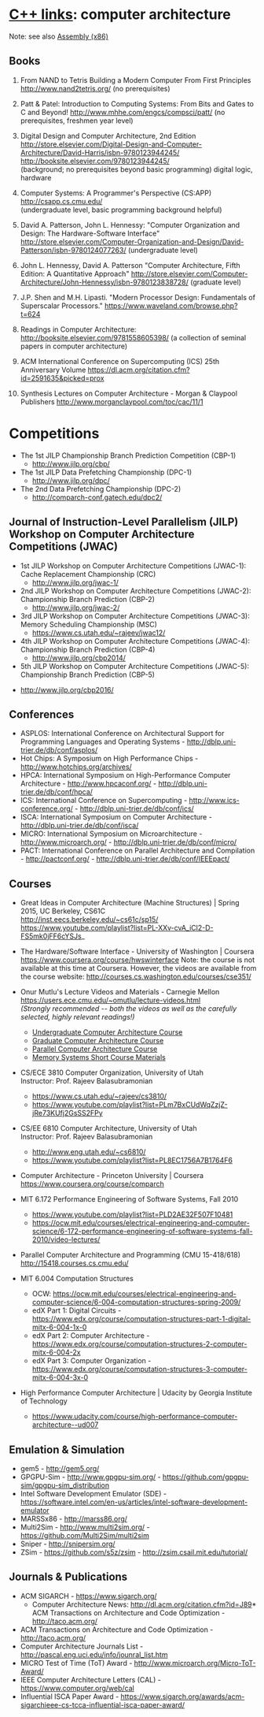 # [C++ links](README.md): computer architecture

Note: see also [Assembly (x86)](assembly.x86.md)

## Books

1. From NAND to Tetris Building a Modern Computer From First Principles 
http://www.nand2tetris.org/
(no prerequisites)

101. Patt & Patel: Introduction to Computing Systems: From Bits and Gates to C and Beyond!
http://www.mhhe.com/engcs/compsci/patt/
(no prerequisites, freshmen year level)

101. Digital Design and Computer Architecture, 2nd Edition  
http://store.elsevier.com/Digital-Design-and-Computer-Architecture/David-Harris/isbn-9780123944245/  
http://booksite.elsevier.com/9780123944245/  
(background; no prerequisites beyond basic programming) digital logic, hardware 

101. Computer Systems: A Programmer's Perspective (CS:APP)  
http://csapp.cs.cmu.edu/  
(undergraduate level, basic programming background helpful)

102. David A. Patterson, John L. Hennessy: "Computer Organization and Design: The Hardware-Software Interface"  
http://store.elsevier.com/Computer-Organization-and-Design/David-Patterson/isbn-9780124077263/
(undergraduate level)

201. John L. Hennessy, David A. Patterson "Computer Architecture, Fifth Edition: A Quantitative Approach"
http://store.elsevier.com/Computer-Architecture/John-Hennessy/isbn-9780123838728/
(graduate level)

202. J.P. Shen and M.H. Lipasti. "Modern Processor Design: Fundamentals of Superscalar Processors."
https://www.waveland.com/browse.php?t=624

301. Readings in Computer Architecture: http://booksite.elsevier.com/9781558605398/
(a collection of seminal papers in computer architecture)

302. ACM International Conference on Supercomputing (ICS) 25th Anniversary Volume
https://dl.acm.org/citation.cfm?id=2591635&picked=prox

302. Synthesis Lectures on Computer Architecture - Morgan & Claypool Publishers
http://www.morganclaypool.com/toc/cac/11/1

# Competitions

* The 1st JILP Championship Branch Prediction Competition (CBP-1)
  - http://www.jilp.org/cbp/
* The 1st JILP Data Prefetching Championship (DPC-1)
  - http://www.jilp.org/dpc/
* The 2nd Data Prefetching Championship (DPC-2)
  - http://comparch-conf.gatech.edu/dpc2/

## Journal of Instruction-Level Parallelism (JILP) Workshop on Computer Architecture Competitions (JWAC)

* 1st JILP Workshop on Computer Architecture Competitions (JWAC-1): Cache Replacement Championship (CRC)
  - http://www.jilp.org/jwac-1/
* 2nd JILP Workshop on Computer Architecture Competitions (JWAC-2): Championship Branch Prediction (CBP-2)
  - http://www.jilp.org/jwac-2/
* 3rd JILP Workshop on Computer Architecture Competitions (JWAC-3): Memory Scheduling Championship (MSC)
  - https://www.cs.utah.edu/~rajeev/jwac12/
* 4th JILP Workshop on Computer Architecture Competitions (JWAC-4): Championship Branch Prediction (CBP-4)
  - http://www.jilp.org/cbp2014/
* 5th JILP Workshop on Computer Architecture Competitions (JWAC-5): Championship Branch Prediction (CBP-5)
- http://www.jilp.org/cbp2016/

## Conferences

* ASPLOS: International Conference on Architectural Support for Programming Languages and Operating Systems - http://dblp.uni-trier.de/db/conf/asplos/
* Hot Chips: A Symposium on High Performance Chips - http://www.hotchips.org/archives/
* HPCA: International Symposium on High-Performance Computer Architecture - http://www.hpcaconf.org/ - http://dblp.uni-trier.de/db/conf/hpca/
* ICS: International Conference on Supercomputing - http://www.ics-conference.org/ - http://dblp.uni-trier.de/db/conf/ics/
* ISCA: International Symposium on Computer Architecture - http://dblp.uni-trier.de/db/conf/isca/
* MICRO: International Symposium on Microarchitecture - http://www.microarch.org/ - http://dblp.uni-trier.de/db/conf/micro/
* PACT: International Conference on Parallel Architecture and Compilation - http://pactconf.org/ - http://dblp.uni-trier.de/db/conf/IEEEpact/

## Courses

* Great Ideas in Computer Architecture (Machine Structures) | Spring 2015, UC Berkeley, CS61C  
  http://inst.eecs.berkeley.edu/~cs61c/sp15/
  https://www.youtube.com/playlist?list=PL-XXv-cvA_iCl2-D-FS5mk0jFF6cYSJs_

* The Hardware/Software Interface - University of Washington | Coursera  
  https://www.coursera.org/course/hwswinterface
  Note: the course is not available at this time at Coursera. However, the videos are available from the course website: http://courses.cs.washington.edu/courses/cse351/

* Onur Mutlu's Lecture Videos and Materials - Carnegie Mellon  
  https://users.ece.cmu.edu/~omutlu/lecture-videos.html  
  _(Strongly recommended -- both the videos as well as the carefully selected, highly relevant readings!)_  
  - [Undergraduate Computer Architecture Course](http://www.ece.cmu.edu/~ece447/s15/doku.php?id=schedule)
  - [Graduate Computer Architecture Course](http://www.ece.cmu.edu/~ece740/f13/doku.php?id=schedule)
  - [Parallel Computer Architecture Course](http://www.ece.cmu.edu/~ece742/f12/doku.php?id=lectures)
  - [Memory Systems Short Course Materials](http://users.ece.cmu.edu/~omutlu/acaces2013-memory.html)

* CS/ECE 3810 Computer Organization, University of Utah  
  Instructor: Prof. Rajeev Balasubramonian
  - https://www.cs.utah.edu/~rajeev/cs3810/
  - https://www.youtube.com/playlist?list=PLm7BxCUdWqZzjZ-jRe73KUfj2GsSS2FPy

* CS/EE 6810 Computer Architecture, University of Utah  
  Instructor: Prof. Rajeev Balasubramonian
  - http://www.eng.utah.edu/~cs6810/
  - https://www.youtube.com/playlist?list=PL8EC1756A7B1764F6

* Computer Architecture - Princeton University | Coursera  
  https://www.coursera.org/course/comparch

* MIT 6.172 Performance Engineering of Software Systems, Fall 2010
  - https://www.youtube.com/playlist?list=PLD2AE32F507F10481
  - https://ocw.mit.edu/courses/electrical-engineering-and-computer-science/6-172-performance-engineering-of-software-systems-fall-2010/video-lectures/

* Parallel Computer Architecture and Programming (CMU 15-418/618)  
  http://15418.courses.cs.cmu.edu/

* MIT 6.004 Computation Structures
  - OCW: https://ocw.mit.edu/courses/electrical-engineering-and-computer-science/6-004-computation-structures-spring-2009/
  - edX Part 1: Digital Circuits - https://www.edx.org/course/computation-structures-part-1-digital-mitx-6-004-1x-0
  - edX Part 2: Computer Architecture - https://www.edx.org/course/computation-structures-2-computer-mitx-6-004-2x
  - edX Part 3: Computer Organization - https://www.edx.org/course/computation-structures-3-computer-mitx-6-004-3x-0

* High Performance Computer Architecture | Udacity by Georgia Institute of Technology
  - https://www.udacity.com/course/high-performance-computer-architecture--ud007

## Emulation & Simulation

* gem5 - http://gem5.org/
* GPGPU-Sim - http://www.gpgpu-sim.org/ - https://github.com/gpgpu-sim/gpgpu-sim_distribution
* Intel Software Development Emulator (SDE) - https://software.intel.com/en-us/articles/intel-software-development-emulator
* MARSSx86 - http://marss86.org/
* Multi2Sim - http://www.multi2sim.org/ - https://github.com/Multi2Sim/multi2sim
* Sniper - http://snipersim.org/
* ZSim - https://github.com/s5z/zsim - http://zsim.csail.mit.edu/tutorial/

## Journals & Publications

* ACM SIGARCH - https://www.sigarch.org/
  + Computer Architecture News: http://dl.acm.org/citation.cfm?id=J89* ACM Transactions on Architecture and Code Optimization - http://taco.acm.org/
* ACM Transactions on Architecture and Code Optimization - http://taco.acm.org/
* Computer Architecture Journals List - http://pascal.eng.uci.edu/info/jounral_list.htm
* MICRO Test of Time (ToT) Award - http://www.microarch.org/Micro-ToT-Award/
* IEEE Computer Architecture Letters (CAL) - https://www.computer.org/web/cal
* Influential ISCA Paper Award - https://www.sigarch.org/awards/acm-sigarchieee-cs-tcca-influential-isca-paper-award/
